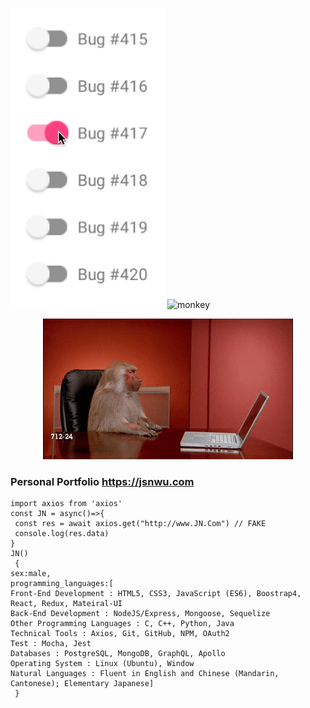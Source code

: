 ![bugs](bug.gif)  [](bug.gif)
![monkey](monkey.gif)  [](monkey.gif)

<div align="center">
 <img src="monkeyPush.gif"/>
 </div>

### Personal Portfolio https://jsnwu.com

```
import axios from 'axios'
const JN = async()=>{
 const res = await axios.get("http://www.JN.Com") // FAKE 
 console.log(res.data)
}
JN()
 {
sex:male,
programming_languages:[
Front-End Development : HTML5, CSS3, JavaScript (ES6), Boostrap4, React, Redux, Mateiral-UI
Back-End Development : NodeJS/Express, Mongoose, Sequelize
Other Programming Languages : C, C++, Python, Java
Technical Tools : Axios, Git, GitHub, NPM, OAuth2
Test : Mocha, Jest
Databases : PostgreSQL, MongoDB, GraphQL, Apollo
Operating System : Linux (Ubuntu), Window
Natural Languages : Fluent in English and Chinese (Mandarin, Cantonese); Elementary Japanese]
 }
```
